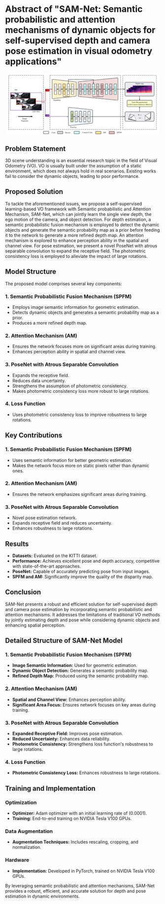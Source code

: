 # Abstract of "SAM-Net: Semantic probabilistic and attention mechanisms of dynamic objects for self-supervised depth and camera pose estimation in visual odometry applications"

![SAM-Net Architecture](https://github.com/Husseinhhameed/Transformer-Based-Camera-localization-review/blob/main/images/SAM.png)

## Problem Statement

3D scene understanding is an essential research topic in the field of Visual Odometry (VO). VO is usually built under the assumption of a static environment, which does not always hold in real scenarios. Existing works fail to consider the dynamic objects, leading to poor performance.

## Proposed Solution

To tackle the aforementioned issues, we propose a self-supervised learning-based VO framework with Semantic probabilistic and Attention Mechanism, SAM-Net, which can jointly learn the single view depth, the ego motion of the camera, and object detection. For depth estimation, a semantic probabilistic fusion mechanism is employed to detect the dynamic objects and generate the semantic probability map as a prior before feeding it to the network to generate a more refined depth map. An attention mechanism is explored to enhance perception ability in the spatial and channel view. For pose estimation, we present a novel PoseNet with atrous separable convolution to expand the receptive field. The photometric consistency loss is employed to alleviate the impact of large rotations.

## Model Structure

The proposed model comprises several key components:

### 1. Semantic Probabilistic Fusion Mechanism (SPFM)

- Employs image semantic information for geometric estimation.
- Detects dynamic objects and generates a semantic probability map as a prior.
- Produces a more refined depth map.

### 2. Attention Mechanism (AM)

- Ensures the network focuses more on significant areas during training.
- Enhances perception ability in spatial and channel view.

### 3. PoseNet with Atrous Separable Convolution

- Expands the receptive field.
- Reduces data uncertainty.
- Strengthens the assumption of photometric consistency.
- Makes photometric consistency loss more robust to large rotations.

### 4. Loss Function

- Uses photometric consistency loss to improve robustness to large rotations.

## Key Contributions

### 1. Semantic Probabilistic Fusion Mechanism (SPFM)

- Uses semantic information for better geometric estimation.
- Makes the network focus more on static pixels rather than dynamic ones.

### 2. Attention Mechanism (AM)

- Ensures the network emphasizes significant areas during training.

### 3. PoseNet with Atrous Separable Convolution

- Novel pose estimation network.
- Expands receptive field and reduces uncertainty.
- Enhances robustness to large rotations.

## Results

- **Datasets:** Evaluated on the KITTI dataset.
- **Performance:** Achieves excellent pose and depth accuracy, competitive with state-of-the-art approaches.
- **PoseNet:** Capable of accurately predicting pose from input images.
- **SPFM and AM:** Significantly improve the quality of the disparity map.

## Conclusion

SAM-Net presents a robust and efficient solution for self-supervised depth and camera pose estimation by incorporating semantic probabilistic and attention mechanisms. It addresses the limitations of traditional VO methods by jointly estimating depth and pose while considering dynamic objects and enhancing spatial perception.

## Detailed Structure of SAM-Net Model

### 1. Semantic Probabilistic Fusion Mechanism (SPFM)

- **Image Semantic Information:** Used for geometric estimation.
- **Dynamic Object Detection:** Generates a semantic probability map.
- **Refined Depth Map:** Produced using the semantic probability map.

### 2. Attention Mechanism (AM)

- **Spatial and Channel View:** Enhances perception ability.
- **Significant Area Focus:** Ensures network focuses on key areas during training.

### 3. PoseNet with Atrous Separable Convolution

- **Expanded Receptive Field:** Improves pose estimation.
- **Reduced Uncertainty:** Enhances data reliability.
- **Photometric Consistency:** Strengthens loss function's robustness to large rotations.

### 4. Loss Function

- **Photometric Consistency Loss:** Enhances robustness to large rotations.

## Training and Implementation

### Optimization

- **Optimizer:** Adam optimizer with an initial learning rate of \(0.0001\).
- **Training:** End-to-end training on NVIDIA Tesla V100 GPUs.

### Data Augmentation

- **Augmentation Techniques:** Includes rescaling, cropping, and normalization.

### Hardware

- **Implementation:** Developed in PyTorch, trained on NVIDIA Tesla V100 GPUs.

By leveraging semantic probabilistic and attention mechanisms, SAM-Net provides a robust, efficient, and accurate solution for depth and pose estimation in dynamic environments.
